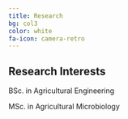 ```yaml
---
title: Research
bg: col3
color: white
fa-icon: camera-retro
---
```


## Research Interests

<p> BSc. in Agricultural Engineering </p>
<p> MSc. in Agricultural Microbiology </p>